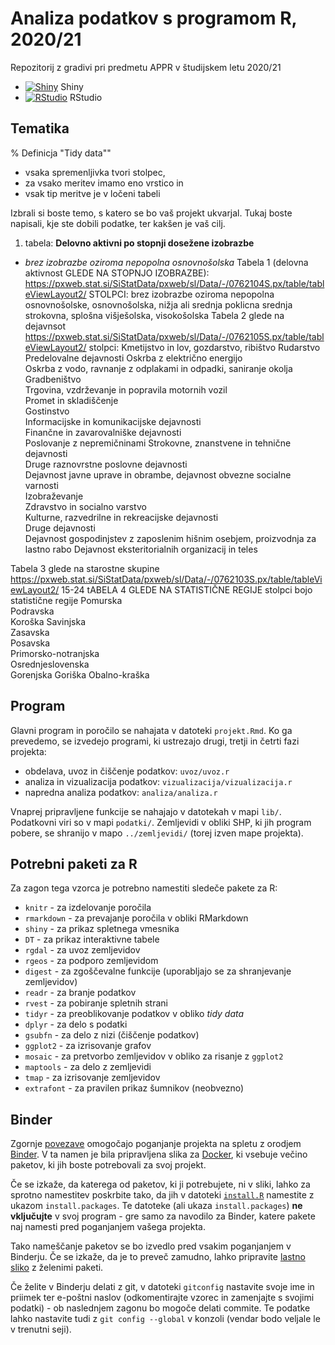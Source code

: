 # Analiza podatkov s programom R, 2020/21

Repozitorij z gradivi pri predmetu APPR v študijskem letu 2020/21

* [![Shiny](http://mybinder.org/badge.svg)](http://mybinder.org/v2/gh/NikaFurlan/APPR-2020-21/master?urlpath=shiny/APPR-2020-21/projekt.Rmd) Shiny
* [![RStudio](http://mybinder.org/badge.svg)](http://mybinder.org/v2/gh/NikaFurlan/APPR-2020-21/master?urlpath=rstudio) RStudio

## Tematika

% Definicja "Tidy data""
* vsaka spremenljivka tvori stolpec, 
* za vsako meritev imamo eno vrstico in 
* vsak tip meritve je v ločeni tabeli

Izbrali si boste temo, s katero se bo vaš projekt ukvarjal.
Tukaj boste napisali, kje ste dobili podatke, ter kakšen je vaš cilj.

1. tabela: **Delovno aktivni po stopnji dosežene izobrazbe**
  + *brez izobrazbe oziroma nepopolna osnovnošolska*
Tabela 1 (delovna aktivnost GLEDE NA STOPNJO IZOBRAZBE):
https://pxweb.stat.si/SiStatData/pxweb/sl/Data/-/0762104S.px/table/tableViewLayout2/
STOLPCI: brez izobrazbe oziroma nepopolna osnovnošolske,
osnovnošolska,
nižja ali srednja poklicna
srednja strokovna, splošna
višješolska, visokošolska
Tabela 2 glede na dejavnsot
https://pxweb.stat.si/SiStatData/pxweb/sl/Data/-/0762105S.px/table/tableViewLayout2/
stolpci:
Kmetijstvo in lov, gozdarstvo, ribištvo	
Rudarstvo	
Predelovalne dejavnosti	
Oskrba z električno energijo	
Oskrba z vodo, ravnanje z odplakami in odpadki, saniranje okolja	
Gradbeništvo	
Trgovina, vzdrževanje in popravila motornih vozil	
Promet in skladiščenje	
Gostinstvo	
Informacijske in komunikacijske dejavnosti	
Finančne in zavarovalniške dejavnosti	
Poslovanje z nepremičninami	
Strokovne, znanstvene in tehnične dejavnosti	
Druge raznovrstne poslovne dejavnosti	
Dejavnost javne uprave in obrambe, dejavnost obvezne socialne varnosti	
Izobraževanje	
Zdravstvo in socialno varstvo	
Kulturne, razvedrilne in rekreacijske dejavnosti	
Druge dejavnosti	
Dejavnost gospodinjstev z zaposlenim hišnim osebjem, proizvodnja za lastno rabo	
Dejavnost eksteritorialnih organizacij in teles	


Tabela 3 glede na starostne skupine
https://pxweb.stat.si/SiStatData/pxweb/sl/Data/-/0762103S.px/table/tableViewLayout2/
15-24
tABELA 4 GLEDE NA STATISTIČNE REGIJE
stolpci bojo statistične regije
Pomurska	
Podravska	
Koroška	
Savinjska	
Zasavska	
Posavska	
Primorsko-notranjska	
Osrednjeslovenska	
Gorenjska	Goriška	
Obalno-kraška

## Program

Glavni program in poročilo se nahajata v datoteki `projekt.Rmd`.
Ko ga prevedemo, se izvedejo programi, ki ustrezajo drugi, tretji in četrti fazi projekta:

* obdelava, uvoz in čiščenje podatkov: `uvoz/uvoz.r`
* analiza in vizualizacija podatkov: `vizualizacija/vizualizacija.r`
* napredna analiza podatkov: `analiza/analiza.r`

Vnaprej pripravljene funkcije se nahajajo v datotekah v mapi `lib/`.
Podatkovni viri so v mapi `podatki/`.
Zemljevidi v obliki SHP, ki jih program pobere,
se shranijo v mapo `../zemljevidi/` (torej izven mape projekta).

## Potrebni paketi za R

Za zagon tega vzorca je potrebno namestiti sledeče pakete za R:

* `knitr` - za izdelovanje poročila
* `rmarkdown` - za prevajanje poročila v obliki RMarkdown
* `shiny` - za prikaz spletnega vmesnika
* `DT` - za prikaz interaktivne tabele
* `rgdal` - za uvoz zemljevidov
* `rgeos` - za podporo zemljevidom
* `digest` - za zgoščevalne funkcije (uporabljajo se za shranjevanje zemljevidov)
* `readr` - za branje podatkov
* `rvest` - za pobiranje spletnih strani
* `tidyr` - za preoblikovanje podatkov v obliko *tidy data*
* `dplyr` - za delo s podatki
* `gsubfn` - za delo z nizi (čiščenje podatkov)
* `ggplot2` - za izrisovanje grafov
* `mosaic` - za pretvorbo zemljevidov v obliko za risanje z `ggplot2`
* `maptools` - za delo z zemljevidi
* `tmap` - za izrisovanje zemljevidov
* `extrafont` - za pravilen prikaz šumnikov (neobvezno)

## Binder

Zgornje [povezave](#analiza-podatkov-s-programom-r-202021)
omogočajo poganjanje projekta na spletu z orodjem [Binder](https://mybinder.org/).
V ta namen je bila pripravljena slika za [Docker](https://www.docker.com/),
ki vsebuje večino paketov, ki jih boste potrebovali za svoj projekt.

Če se izkaže, da katerega od paketov, ki ji potrebujete, ni v sliki,
lahko za sprotno namestitev poskrbite tako,
da jih v datoteki [`install.R`](install.R) namestite z ukazom `install.packages`.
Te datoteke (ali ukaza `install.packages`) **ne vključujte** v svoj program -
gre samo za navodilo za Binder, katere pakete naj namesti pred poganjanjem vašega projekta.

Tako nameščanje paketov se bo izvedlo pred vsakim poganjanjem v Binderju.
Če se izkaže, da je to preveč zamudno,
lahko pripravite [lastno sliko](https://github.com/jaanos/APPR-docker) z želenimi paketi.

Če želite v Binderju delati z git,
v datoteki `gitconfig` nastavite svoje ime in priimek ter e-poštni naslov
(odkomentirajte vzorec in zamenjajte s svojimi podatki) -
ob naslednjem zagonu bo mogoče delati commite.
Te podatke lahko nastavite tudi z `git config --global` v konzoli
(vendar bodo veljale le v trenutni seji).
